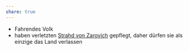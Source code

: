 ```yaml
---
share: true
---
```

- Fahrendes Volk
- haben verletzten [Strahd von Zarovich](../Strahd%20von%20Zarovich.md) gepflegt, daher dürfen sie als einzige das Land verlassen
